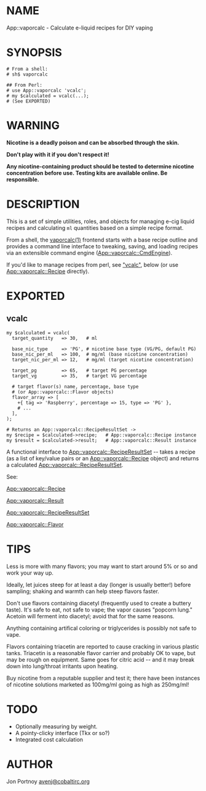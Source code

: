 # NAME

App::vaporcalc - Calculate e-liquid recipes for DIY vaping

# SYNOPSIS

    # From a shell:
    # sh$ vaporcalc

    ## From Perl:
    # use App::vaporcalc 'vcalc';
    # my $calculated = vcalc(...); 
    # (See EXPORTED)

# WARNING

**Nicotine is a deadly poison and can be absorbed through the skin.**

**Don't play with it if you don't respect it!**

**Any nicotine-containing product should be tested to determine nicotine
concentration before use. Testing kits are available online. Be responsible.**

# DESCRIPTION

This is a set of simple utilities, roles, and objects for managing e-cig
liquid recipes and calculating `ml` quantities based on a simple recipe
format.

From a shell, the [vaporcalc(1)](http://man.he.net/man1/vaporcalc) frontend starts with a base recipe outline and
provides a command line interface to tweaking, saving, and loading recipes via
an extensible command engine ([App::vaporcalc::CmdEngine](https://metacpan.org/pod/App::vaporcalc::CmdEngine)).

If you'd like to manage recipes from perl, see ["vcalc"](#vcalc), below (or use
[App::vaporcalc::Recipe](https://metacpan.org/pod/App::vaporcalc::Recipe) directly).

# EXPORTED

## vcalc

    my $calculated = vcalc(
      target_quantity   => 30,   # ml

      base_nic_type     => 'PG', # nicotine base type (VG/PG, default PG)
      base_nic_per_ml   => 100,  # mg/ml (base nicotine concentration)
      target_nic_per_ml => 12,   # mg/ml (target nicotine concentration)

      target_pg         => 65,   # target PG percentage
      target_vg         => 35,   # target VG percentage

      # target flavor(s) name, percentage, base type
      # (or App::vaporcalc::Flavor objects)
      flavor_array => [
        +{ tag => 'Raspberry', percentage => 15, type => 'PG' },
        # ...
      ],
    );

    # Returns an App::vaporcalc::RecipeResultSet ->
    my $recipe = $calculated->recipe;   # App::vaporcalc::Recipe instance
    my $result = $calculated->result;   # App::vaporcalc::Result instance

A functional interface to [App::vaporcalc::RecipeResultSet](https://metacpan.org/pod/App::vaporcalc::RecipeResultSet) -- takes a recipe
(as a list of key/value pairs or an [App::vaporcalc::Recipe](https://metacpan.org/pod/App::vaporcalc::Recipe) object) and
returns a calculated [App::vaporcalc::RecipeResultSet](https://metacpan.org/pod/App::vaporcalc::RecipeResultSet).

See: 

[App::vaporcalc::Recipe](https://metacpan.org/pod/App::vaporcalc::Recipe)

[App::vaporcalc::Result](https://metacpan.org/pod/App::vaporcalc::Result)

[App::vaporcalc::RecipeResultSet](https://metacpan.org/pod/App::vaporcalc::RecipeResultSet)

[App::vaporcalc::Flavor](https://metacpan.org/pod/App::vaporcalc::Flavor)

# TIPS

Less is more with many flavors; you may want to start around 5% or so and work
your way up.

Ideally, let juices steep for at least a day (longer is usually better!)
before sampling; shaking and warmth can help steep flavors faster.

Don't use flavors containing diacetyl (frequently used to create a buttery
taste). It's safe to eat, not safe to vape; the vapor causes "popcorn lung."
Acetoin will ferment into diacetyl; avoid that for the same reasons.

Anything containing artifical coloring or triglycerides is possibly not safe
to vape.

Flavors containing triacetin are reported to cause cracking in various plastic
tanks. Triacetin is a reasonable flavor carrier and probably OK to vape, but
may be rough on equipment. Same goes for citric acid -- and it may break down
into lung/throat irritants upon heating.

Buy nicotine from a reputable supplier and test it; there have been instances
of nicotine solutions marketed as 100mg/ml going as high as 250mg/ml!

# TODO

- Optionally measuring by weight.
- A pointy-clicky interface (Tkx or so?)
- Integrated cost calculation

# AUTHOR

Jon Portnoy <avenj@cobaltirc.org>
